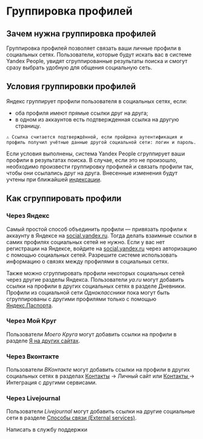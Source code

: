 ﻿# Группировка профилей ## Зачем нужна группировка профилейГруппировка профилей позволяет связать ваши личные профили в социальных сетях. Пользователи, которые будут искать вас в системе Yandex People, увидят сгруппированные результаты поиска и смогут сразу выбрать удобную для общения социальную сеть. ## Условия группировки профилей Яндекс группирует профили пользователя в социальных сетях, если: * оба профиля имеют прямые ссылки друг на друга;* в одном из аккаунтов есть подтвержденная ссылка на другую страницу.`⚠ Ссылка считается подтверждённой, если пройдена аутентификация и профиль получил учётные данные другой социальной сети: логин и пароль.`Если условия выполнены, система Yandex People сгруппирует ваши профили в результатах поиска. В случае, если это не произошло, необходимо произвести группировку профилей и связать профили так, чтобы они ссылались друг на друга. Внесенные изменения будут учтены при ближайшей [индексации](https://yandex.ru/support/webmaster/recommendations/indexing.html). ## Как сгруппировать профили### Через ЯндексСамый простой способ объединить профили — привязать профили к аккаунту в Яндексе на [social.yandex.ru](https://passport.yandex.ru/profile/social). Тогда делать взаимные ссылки в самих профилях социальных сетей не нужно. Если у вас нет регистрации на Яндексе, войдите на [social.yandex.ru](https://passport.yandex.ru/profile/social) через авторизацию с помощью социальных сетей. Разрешите системе использовать информацию о связях между профилями в социальных сетях. Также можно сгруппировать профили некоторых социальных сетей через другие разделы Яндекса. Пользователи *ya.ru* могут добавить ссылки на профили в других социальных сетях в разделе Дневники. Профили из социальной сети *Одноклассники* пока могут быть сгруппированы с другими профилями только с помощью [Яндекс.Паспорта](https://passport.yandex.ru/profile/social). ### Через Мой КругПользователи *Моего Круга* могут добавить ссылки на профили в разделе [Я на других сайтах](http://moikrug.ru/master/profile/sites/). ### Через ВконтактеПользователи *ВКонтакте* могут добавить ссылки на профили в других социальных сетях в разделах [Контакты](http://vk.com/edit?act=contacts) → Личный сайт или [Контакты ](http://vk.com/edit?act=contacts)→ Интеграция с другими сервисами. ### Через Livejournal Пользователи *Livejournal* могут добавить ссылки на другие социальные сети в разделе [Способы связи (External services)](https://www.livejournal.com/manage/settings/?cat=extensions).  Написать в службу поддержки